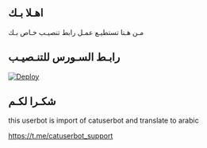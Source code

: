 ## اهـلا بـك
مـن هـنا تستطيـع عمـل رابط تنصيـب خـاص بـك

## رابـط السـورس للتنـصيـب

[![Deploy](https://www.herokucdn.com/deploy/button.svg)](https://heroku.com/deploy?template=https://github.com/Agsbamasv/jmthon)

## شكـرا لكـم 


this userbot is import of catuserbot and translate to arabic

https://t.me/catuserbot_support
